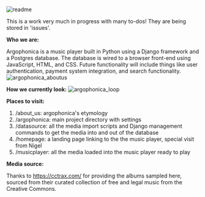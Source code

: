 ![readme](https://user-images.githubusercontent.com/79673207/136449642-a6a55013-9179-4b19-a2fe-9d6003601f3b.png)


This is a work very much in progress with many to-dos! They are being stored in 'issues'.

**Who we are:**

Argophonica is a music player built in Python using a Django framework and a Postgres database. The database is wired to a browser front-end using JavaScript, HTML, and CSS.
Future functionality will include things like user authentication, payment system integration, and search functionality.
![argophonica_aboutus](https://user-images.githubusercontent.com/79673207/137606076-d7f78c89-6ffb-4d3c-b62b-f85ac2114d68.png)

**How we currently look:**
![argophonica_loop](https://user-images.githubusercontent.com/79673207/137609427-3b6fe5b9-1c00-4e0b-9c25-8dc258bdecc8.gif)

**Places to visit:**
1. /about_us: argophonica's etymology
2. /argophonica: main project directory with settings
3. /datasource: all the media import scripts and Django management commands to get the media into and out of the database
4. /homepage: a landing page linking to the the music player, special visit from Nigel
5. /musicplayer: all the media loaded into the music player ready to play

**Media source:**

Thanks to https://cctrax.com/ for providing the albums sampled here, sourced from their curated collection of free and legal music from the Creative Commons.
